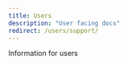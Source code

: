 ```yaml
---
title: Users
description: "User facing docs"
redirect: /users/support/
---
```


Information for users
